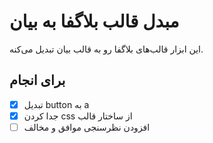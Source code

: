 # مبدل قالب بلاگفا به بیان

این ابزار قالب‌های بلاگفا رو به قالب بیان تبدیل می‌کنه.

## برای انجام

- [x] تبدیل button به a
- [x] جدا کردن css از ساختار قالب
- [ ] افزودن نظرسنجی موافق و مخالف
